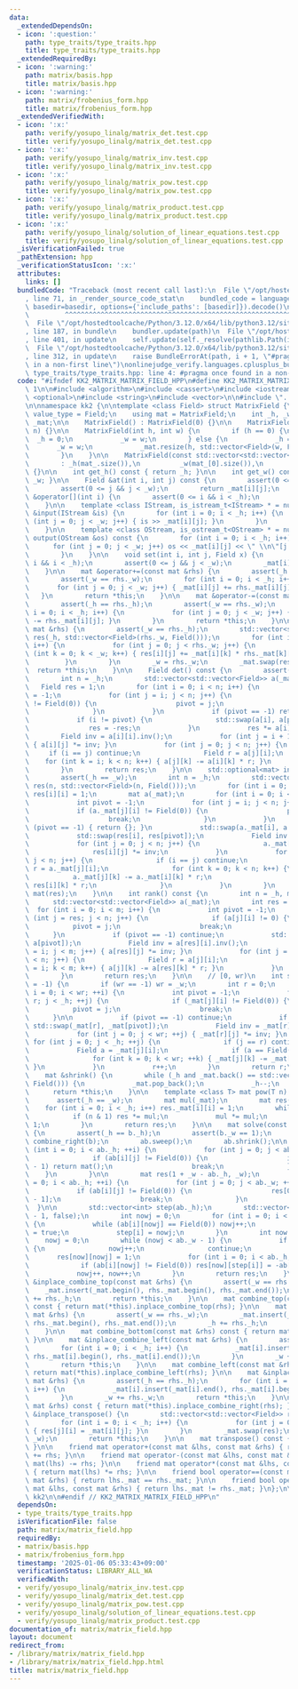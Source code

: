 ```yaml
---
data:
  _extendedDependsOn:
  - icon: ':question:'
    path: type_traits/type_traits.hpp
    title: type_traits/type_traits.hpp
  _extendedRequiredBy:
  - icon: ':warning:'
    path: matrix/basis.hpp
    title: matrix/basis.hpp
  - icon: ':warning:'
    path: matrix/frobenius_form.hpp
    title: matrix/frobenius_form.hpp
  _extendedVerifiedWith:
  - icon: ':x:'
    path: verify/yosupo_linalg/matrix_det.test.cpp
    title: verify/yosupo_linalg/matrix_det.test.cpp
  - icon: ':x:'
    path: verify/yosupo_linalg/matrix_inv.test.cpp
    title: verify/yosupo_linalg/matrix_inv.test.cpp
  - icon: ':x:'
    path: verify/yosupo_linalg/matrix_pow.test.cpp
    title: verify/yosupo_linalg/matrix_pow.test.cpp
  - icon: ':x:'
    path: verify/yosupo_linalg/matrix_product.test.cpp
    title: verify/yosupo_linalg/matrix_product.test.cpp
  - icon: ':x:'
    path: verify/yosupo_linalg/solution_of_linear_equations.test.cpp
    title: verify/yosupo_linalg/solution_of_linear_equations.test.cpp
  _isVerificationFailed: true
  _pathExtension: hpp
  _verificationStatusIcon: ':x:'
  attributes:
    links: []
  bundledCode: "Traceback (most recent call last):\n  File \"/opt/hostedtoolcache/Python/3.12.0/x64/lib/python3.12/site-packages/onlinejudge_verify/documentation/build.py\"\
    , line 71, in _render_source_code_stat\n    bundled_code = language.bundle(stat.path,\
    \ basedir=basedir, options={'include_paths': [basedir]}).decode()\n          \
    \         ^^^^^^^^^^^^^^^^^^^^^^^^^^^^^^^^^^^^^^^^^^^^^^^^^^^^^^^^^^^^^^^^^^^^^^^^^^^^^^^^^\n\
    \  File \"/opt/hostedtoolcache/Python/3.12.0/x64/lib/python3.12/site-packages/onlinejudge_verify/languages/cplusplus.py\"\
    , line 187, in bundle\n    bundler.update(path)\n  File \"/opt/hostedtoolcache/Python/3.12.0/x64/lib/python3.12/site-packages/onlinejudge_verify/languages/cplusplus_bundle.py\"\
    , line 401, in update\n    self.update(self._resolve(pathlib.Path(included), included_from=path))\n\
    \  File \"/opt/hostedtoolcache/Python/3.12.0/x64/lib/python3.12/site-packages/onlinejudge_verify/languages/cplusplus_bundle.py\"\
    , line 312, in update\n    raise BundleErrorAt(path, i + 1, \"#pragma once found\
    \ in a non-first line\")\nonlinejudge_verify.languages.cplusplus_bundle.BundleErrorAt:\
    \ type_traits/type_traits.hpp: line 4: #pragma once found in a non-first line\n"
  code: "#ifndef KK2_MATRIX_MATRIX_FIELD_HPP\n#define KK2_MATRIX_MATRIX_FIELD_HPP\
    \ 1\n\n#include <algorithm>\n#include <cassert>\n#include <iostream>\n#include\
    \ <optional>\n#include <string>\n#include <vector>\n\n#include \"../type_traits/type_traits.hpp\"\
    \n\nnamespace kk2 {\n\ntemplate <class Field> struct MatrixField {\n    using\
    \ value_type = Field;\n    using mat = MatrixField;\n    int _h, _w;\n    std::vector<std::vector<Field>>\
    \ _mat;\n\n    MatrixField() : MatrixField(0) {}\n\n    MatrixField(int n) : MatrixField(n,\
    \ n) {}\n\n    MatrixField(int h, int w) {\n        if (h == 0) {\n          \
    \  _h = 0;\n            _w = w;\n        } else {\n            _h = h;\n     \
    \       _w = w;\n            _mat.resize(h, std::vector<Field>(w, Field()));\n\
    \        }\n    }\n\n    MatrixField(const std::vector<std::vector<Field>> &mat_)\n\
    \        : _h(mat_.size()),\n          _w(mat_[0].size()),\n          _mat(mat_)\
    \ {}\n\n    int get_h() const { return _h; }\n\n    int get_w() const { return\
    \ _w; }\n\n    Field &at(int i, int j) const {\n        assert(0 <= i && i < _h);\n\
    \        assert(0 <= j && j < _w);\n        return _mat[i][j];\n    }\n\n    std::vector<Field>\
    \ &operator[](int i) {\n        assert(0 <= i && i < _h);\n        return _mat[i];\n\
    \    }\n\n    template <class IStream, is_istream_t<IStream> * = nullptr> mat\
    \ &input(IStream &is) {\n        for (int i = 0; i < _h; i++) {\n            for\
    \ (int j = 0; j < _w; j++) { is >> _mat[i][j]; }\n        }\n        return *this;\n\
    \    }\n\n    template <class OStream, is_ostream_t<OStream> * = nullptr> void\
    \ output(OStream &os) const {\n        for (int i = 0; i < _h; i++) {\n      \
    \      for (int j = 0; j < _w; j++) os << _mat[i][j] << \" \\n\"[j == _w - 1];\n\
    \        }\n    }\n\n    void set(int i, int j, Field x) {\n        assert(0 <=\
    \ i && i < _h);\n        assert(0 <= j && j < _w);\n        _mat[i][j] = x;\n\
    \    }\n\n    mat &operator+=(const mat &rhs) {\n        assert(_h == rhs._h);\n\
    \        assert(_w == rhs._w);\n        for (int i = 0; i < _h; i++) {\n     \
    \       for (int j = 0; j < _w; j++) { _mat[i][j] += rhs._mat[i][j]; }\n     \
    \   }\n        return *this;\n    }\n\n    mat &operator-=(const mat &rhs) {\n\
    \        assert(_h == rhs._h);\n        assert(_w == rhs._w);\n        for (int\
    \ i = 0; i < _h; i++) {\n            for (int j = 0; j < _w; j++) { _mat[i][j]\
    \ -= rhs._mat[i][j]; }\n        }\n        return *this;\n    }\n\n    mat &operator*=(const\
    \ mat &rhs) {\n        assert(_w == rhs._h);\n        std::vector<std::vector<Field>>\
    \ res(_h, std::vector<Field>(rhs._w, Field()));\n        for (int i = 0; i < _h;\
    \ i++) {\n            for (int j = 0; j < rhs._w; j++) {\n                for\
    \ (int k = 0; k < _w; k++) { res[i][j] += _mat[i][k] * rhs._mat[k][j]; }\n   \
    \         }\n        }\n        _w = rhs._w;\n        _mat.swap(res);\n      \
    \  return *this;\n    }\n\n    Field det() const {\n        assert(_h == _w);\n\
    \        int n = _h;\n        std::vector<std::vector<Field>> a(_mat);\n     \
    \   Field res = 1;\n        for (int i = 0; i < n; i++) {\n            int pivot\
    \ = -1;\n            for (int j = i; j < n; j++) {\n                if (a[j][i]\
    \ != Field(0)) {\n                    pivot = j;\n                    break;\n\
    \                }\n            }\n            if (pivot == -1) return Field(0);\n\
    \            if (i != pivot) {\n                std::swap(a[i], a[pivot]);\n \
    \               res = -res;\n            }\n            res *= a[i][i];\n    \
    \        Field inv = a[i][i].inv();\n            for (int j = i + 1; j < n; j++)\
    \ { a[i][j] *= inv; }\n            for (int j = 0; j < n; j++) {\n           \
    \     if (i == j) continue;\n                Field r = a[j][i];\n            \
    \    for (int k = i; k < n; k++) { a[j][k] -= a[i][k] * r; }\n            }\n\
    \        }\n        return res;\n    }\n\n    std::optional<mat> inv() const {\n\
    \        assert(_h == _w);\n        int n = _h;\n        std::vector<std::vector<Field>>\
    \ res(n, std::vector<Field>(n, Field()));\n        for (int i = 0; i < n; i++)\
    \ res[i][i] = 1;\n        mat a(_mat);\n        for (int i = 0; i < n; i++) {\n\
    \            int pivot = -1;\n            for (int j = i; j < n; j++) {\n    \
    \            if (a._mat[j][i] != Field(0)) {\n                    pivot = j;\n\
    \                    break;\n                }\n            }\n            if\
    \ (pivot == -1) { return {}; }\n            std::swap(a._mat[i], a._mat[pivot]);\n\
    \            std::swap(res[i], res[pivot]);\n            Field inv = a._mat[i][i].inv();\n\
    \            for (int j = 0; j < n; j++) {\n                a._mat[i][j] *= inv;\n\
    \                res[i][j] *= inv;\n            }\n            for (int j = 0;\
    \ j < n; j++) {\n                if (i == j) continue;\n                Field\
    \ r = a._mat[j][i];\n                for (int k = 0; k < n; k++) {\n         \
    \           a._mat[j][k] -= a._mat[i][k] * r;\n                    res[j][k] -=\
    \ res[i][k] * r;\n                }\n            }\n        }\n        return\
    \ mat(res);\n    }\n\n    int rank() const {\n        int n = _h, m = _w;\n  \
    \      std::vector<std::vector<Field>> a(_mat);\n        int res = 0;\n      \
    \  for (int i = 0; i < m; i++) {\n            int pivot = -1;\n            for\
    \ (int j = res; j < n; j++) {\n                if (a[j][i] != 0) {\n         \
    \           pivot = j;\n                    break;\n                }\n      \
    \      }\n            if (pivot == -1) continue;\n            std::swap(a[res],\
    \ a[pivot]);\n            Field inv = a[res][i].inv();\n            for (int j\
    \ = i; j < m; j++) { a[res][j] *= inv; }\n            for (int j = res + 1; j\
    \ < n; j++) {\n                Field r = a[j][i];\n                for (int k\
    \ = i; k < m; k++) { a[j][k] -= a[res][k] * r; }\n            }\n            res++;\n\
    \        }\n        return res;\n    }\n\n    // [0, wr)\n    int sweep(int wr\
    \ = -1) {\n        if (wr == -1) wr = _w;\n        int r = 0;\n        for (int\
    \ i = 0; i < wr; ++i) {\n            int pivot = -1;\n            for (int j =\
    \ r; j < _h; ++j) {\n                if (_mat[j][i] != Field(0)) {\n         \
    \           pivot = j;\n                    break;\n                }\n      \
    \      }\n\n            if (pivot == -1) continue;\n            if (r != pivot)\
    \ std::swap(_mat[r], _mat[pivot]);\n            Field inv = _mat[r][i].inv();\n\
    \            for (int j = 0; j < wr; ++j) { _mat[r][j] *= inv; }\n           \
    \ for (int j = 0; j < _h; ++j) {\n                if (j == r) continue;\n    \
    \            Field a = _mat[j][i];\n                if (a == Field(0)) continue;\n\
    \                for (int k = 0; k < wr; ++k) { _mat[j][k] -= _mat[r][k] * a;\
    \ }\n            }\n            r++;\n        }\n        return r;\n    }\n\n\
    \    mat &shrink() {\n        while (_h and _mat.back() == std::vector<Field>(_w,\
    \ Field())) {\n            _mat.pop_back();\n            _h--;\n        }\n  \
    \      return *this;\n    }\n\n    template <class T> mat pow(T n) const {\n \
    \       assert(_h == _w);\n        mat mul(_mat);\n        mat res(_h);\n    \
    \    for (int i = 0; i < _h; i++) res._mat[i][i] = 1;\n        while (n) {\n \
    \           if (n & 1) res *= mul;\n            mul *= mul;\n            n >>=\
    \ 1;\n        }\n        return res;\n    }\n\n    mat solve(const mat &b) const\
    \ {\n        assert(_h == b._h);\n        assert(b._w == 1);\n        mat ab =\
    \ combine_right(b);\n        ab.sweep();\n        ab.shrink();\n\n        for\
    \ (int i = 0; i < ab._h; ++i) {\n            for (int j = 0; j < ab._w; ++j) {\n\
    \                if (ab[i][j] != Field(0)) {\n                    if (j == ab._w\
    \ - 1) return mat();\n                    break;\n                }\n        \
    \    }\n        }\n\n        mat res(1 + _w - ab._h, _w);\n        for (int i\
    \ = 0; i < ab._h; ++i) {\n            for (int j = 0; j < ab._w; ++j) {\n    \
    \            if (ab[i][j] != Field(0)) {\n                    res[0][j] = ab[i][ab._w\
    \ - 1];\n                    break;\n                }\n            }\n      \
    \  }\n\n        std::vector<int> step(ab._h);\n        std::vector<bool> is_step(ab._w\
    \ - 1, false);\n        int nowj = 0;\n        for (int i = 0; i < ab._h; i++)\
    \ {\n            while (ab[i][nowj] == Field(0)) nowj++;\n            is_step[nowj]\
    \ = true;\n            step[i] = nowj;\n        }\n        int now = 1;\n    \
    \    nowj = 0;\n        while (nowj < ab._w - 1) {\n            if (is_step[nowj])\
    \ {\n                nowj++;\n                continue;\n            }\n     \
    \       res[now][nowj] = 1;\n            for (int i = 0; i < ab._h; i++)\n   \
    \             if (ab[i][nowj] != Field(0)) res[now][step[i]] = -ab[i][nowj];\n\
    \            nowj++, now++;\n        }\n        return res;\n    }\n\n    mat\
    \ &inplace_combine_top(const mat &rhs) {\n        assert(_w == rhs._w);\n    \
    \    _mat.insert(_mat.begin(), rhs._mat.begin(), rhs._mat.end());\n        _h\
    \ += rhs._h;\n        return *this;\n    }\n\n    mat combine_top(const mat &rhs)\
    \ const { return mat(*this).inplace_combine_top(rhs); }\n\n    mat &inplace_combine_bottom(const\
    \ mat &rhs) {\n        assert(_w == rhs._w);\n        _mat.insert(_mat.end(),\
    \ rhs._mat.begin(), rhs._mat.end());\n        _h += rhs._h;\n        return *this;\n\
    \    }\n\n    mat combine_bottom(const mat &rhs) const { return mat(*this).inplace_combine_bottom(rhs);\
    \ }\n\n    mat &inplace_combine_left(const mat &rhs) {\n        assert(_h == rhs._h);\n\
    \        for (int i = 0; i < _h; i++) {\n            _mat[i].insert(_mat[i].begin(),\
    \ rhs._mat[i].begin(), rhs._mat[i].end());\n        }\n        _w += rhs._w;\n\
    \        return *this;\n    }\n\n    mat combine_left(const mat &rhs) const {\
    \ return mat(*this).inplace_combine_left(rhs); }\n\n    mat &inplace_combine_right(const\
    \ mat &rhs) {\n        assert(_h == rhs._h);\n        for (int i = 0; i < _h;\
    \ i++) {\n            _mat[i].insert(_mat[i].end(), rhs._mat[i].begin(), rhs._mat[i].end());\n\
    \        }\n        _w += rhs._w;\n        return *this;\n    }\n\n    mat combine_right(const\
    \ mat &rhs) const { return mat(*this).inplace_combine_right(rhs); }\n\n    mat\
    \ &inplace_transpose() {\n        std::vector<std::vector<Field>> res(_w, std::vector<Field>(_h));\n\
    \        for (int i = 0; i < _h; i++) {\n            for (int j = 0; j < _w; j++)\
    \ { res[j][i] = _mat[i][j]; }\n        }\n        _mat.swap(res);\n        std::swap(_h,\
    \ _w);\n        return *this;\n    }\n\n    mat transpose() const { return mat(*this).inplace_transpose();\
    \ }\n\n    friend mat operator+(const mat &lhs, const mat &rhs) { return mat(lhs)\
    \ += rhs; }\n\n    friend mat operator-(const mat &lhs, const mat &rhs) { return\
    \ mat(lhs) -= rhs; }\n\n    friend mat operator*(const mat &lhs, const mat &rhs)\
    \ { return mat(lhs) *= rhs; }\n\n    friend bool operator==(const mat &lhs, const\
    \ mat &rhs) { return lhs._mat == rhs._mat; }\n\n    friend bool operator!=(const\
    \ mat &lhs, const mat &rhs) { return lhs._mat != rhs._mat; }\n};\n\n} // namespace\
    \ kk2\n\n#endif // KK2_MATRIX_MATRIX_FIELD_HPP\n"
  dependsOn:
  - type_traits/type_traits.hpp
  isVerificationFile: false
  path: matrix/matrix_field.hpp
  requiredBy:
  - matrix/basis.hpp
  - matrix/frobenius_form.hpp
  timestamp: '2025-01-06 05:33:43+09:00'
  verificationStatus: LIBRARY_ALL_WA
  verifiedWith:
  - verify/yosupo_linalg/matrix_inv.test.cpp
  - verify/yosupo_linalg/matrix_det.test.cpp
  - verify/yosupo_linalg/matrix_pow.test.cpp
  - verify/yosupo_linalg/solution_of_linear_equations.test.cpp
  - verify/yosupo_linalg/matrix_product.test.cpp
documentation_of: matrix/matrix_field.hpp
layout: document
redirect_from:
- /library/matrix/matrix_field.hpp
- /library/matrix/matrix_field.hpp.html
title: matrix/matrix_field.hpp
---
```

